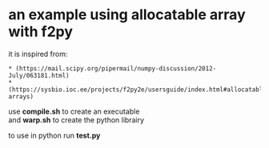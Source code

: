 an example using allocatable array with f2py
============================================
it is inspired from:

    * (https://mail.scipy.org/pipermail/numpy-discussion/2012-July/063181.html)
    * (https://sysbio.ioc.ee/projects/f2py2e/usersguide/index.html#allocatable-arrays)

use **compile.sh** to create an executable  
and **warp.sh** to create the python librairy  

to use in python run **test.py**
